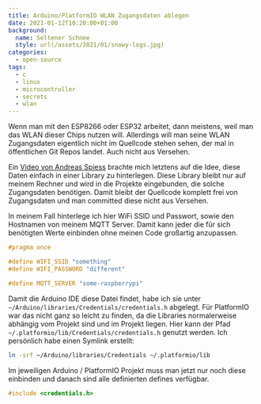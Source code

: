```yaml
---
title: Arduino/PlatformIO WLAN Zugangsdaten ablegen
date: 2021-01-12T10:20:00+01:00
background:
  name: Seltener Schnee
  style: url(/assets/2021/01/snowy-logs.jpg)
categories:
  - open-source
tags:
  - c
  - linux
  - microcontroller
  - secrets
  - wlan
---
```

Wenn man mit den ESP8266 oder ESP32 arbeitet, dann meistens, weil man das WLAN dieser Chips nutzen will.
Allerdings will man seine WLAN Zugangsdaten eigentlich nicht im Quellcode stehen sehen, der mal in öffentlichen Git Repos landet.
Auch nicht aus Versehen.

<!--more-->

Ein [Video von Andreas Spiess](https://www.youtube.com/watch?v=1pwqS_NUG7Q) brachte mich letztens auf die Idee, diese Daten einfach in einer Library zu hinterlegen.
Diese Library bleibt nur auf meinem Rechner und wird in die Projekte eingebunden, die solche Zugangsdaten benötigen. Damit bleibt der Quellcode komplett frei von Zugangsdaten und man committed diese nicht aus Versehen.

In meinem Fall hinterlege ich hier WiFi SSID und Passwort, sowie den Hostnamen von meinem MQTT Server.
Damit kann jeder die für sich benötigten Werte einbinden ohne meinen Code großartig anzupassen.

```h
#pragma once

#define WIFI_SSID "something"
#define WIFI_PASSWORD "different"

#define MQTT_SERVER "some-raspberrypi"
```

Damit die Arduino IDE diese Datei findet, habe ich sie unter `~/Arduino/libraries/Credentials/credentials.h` abgelegt.
Für PlatformIO war das nicht ganz so leicht zu finden, da die Libraries normalerweise abhängig vom Projekt sind und im Projekt liegen.
Hier kann der Pfad `~/.platformio/lib/Credentials/credentials.h` genutzt werden.
Ich persönlich habe einen Symlink erstellt:

```sh
ln -srf ~/Arduino/libraries/Credentials ~/.platformio/lib
```

Im jeweiligen Arduino / PlatformIO Projekt muss man jetzt nur noch diese einbinden und danach sind alle definierten defines verfügbar.

```c
#include <credentials.h>
```
